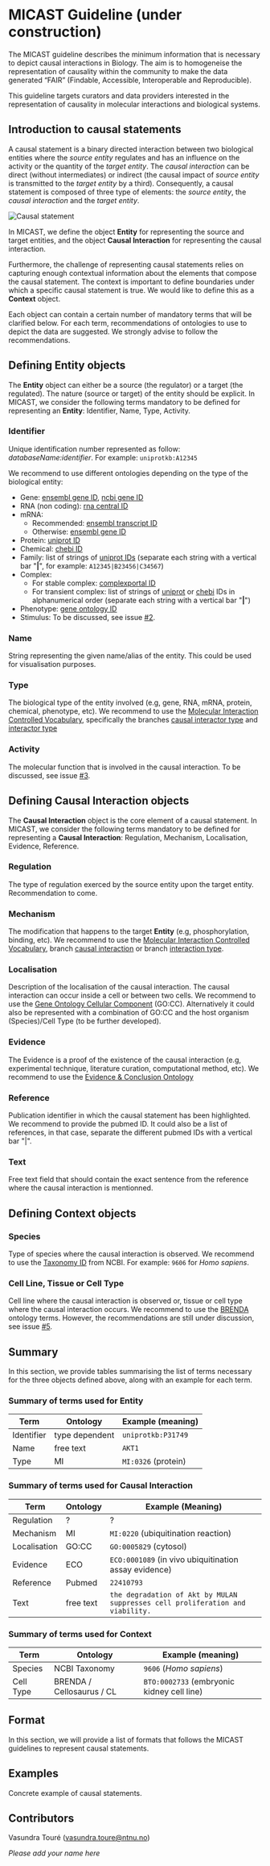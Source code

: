 # MICAST Guideline (under construction)

The MICAST guideline describes the minimum information  that is necessary to depict causal interactions in Biology. The aim is to homogeneise the representation of causality within the community to make the data generated “FAIR” (Findable, Accessible, Interoperable and Reproducible). 

This guideline targets curators and data providers interested in the representation of causality in molecular interactions and biological systems. 


## Introduction to causal statements

A causal statement is a binary directed interaction between two biological entities where the *source entity* regulates and has an influence on the activity or the quantity of the *target entity*. The *causal interaction* can be direct (without intermediates) or indirect (the causal impact of *source entity* is transmitted to the *target entity* by a third).
Consequently, a causal statement is composed of three type of elements: the *source entity*, the *causal interaction* and the *target entity*. 

![Causal statement](https://github.com/vtoure/MICAST/tree/master/images/causalStatement.svg)

In MICAST, we define the object __Entity__ for representing the source and target entities, and the object __Causal Interaction__ for representing the causal interaction. 

Furthermore, the challenge of representing causal statements relies on capturing enough contextual information about the elements that compose the causal statement. The context is important to define boundaries under which a specific causal statement is true. We would like to define this as a __Context__ object.


Each object can contain a certain number of mandatory terms that will be clarified below. For each term, recommendations of ontologies to use to depict the data are suggested. We strongly advise to follow the recommendations.


## Defining __Entity__ objects 
The __Entity__ object can either be a source (the regulator) or a target (the regulated). The nature (source or target) of the entity should be explicit. In MICAST, we consider the following terms mandatory to be defined for representing an __Entity__: Identifier, Name, Type, Activity.

### Identifier
Unique identification number represented as follow: *databaseName:identifier*. For example: `uniprotkb:A12345`

We recommend to use different ontologies depending on the type of the biological entity:
* Gene: [ensembl gene ID](http://www.ensembl.org), [ncbi gene ID](https://www.ncbi.nlm.nih.gov/gene)
* RNA (non coding): [rna central ID](http://rnacentral.org/)
* mRNA: 
  * Recommended: [ensembl transcript ID](http://www.ensembl.org)
  * Otherwise: [ensembl gene ID](http://www.ensembl.org)
* Protein: [uniprot ID](http://www.uniprot.org/)
* Chemical: [chebi ID](https://www.ebi.ac.uk/chebi/)
* Family: list of strings of [uniprot IDs](http://www.uniprot.org/) (separate each string with a vertical bar "__|__", for example: `A12345|B23456|C34567`)
* Complex:
  * For stable complex: [complexportal ID](https://www.ebi.ac.uk/complexportal/home)
  * For transient complex: list of strings of [uniprot](http://www.uniprot.org/) or [chebi](https://www.ebi.ac.uk/chebi/) IDs in alphanumerical order (separate each string with a vertical bar "__|__") 
* Phenotype: [gene ontology ID](http://www.geneontology.org/)
* Stimulus: To be discussed, see issue [#2](https://github.com/vtoure/MICAST/issues/2).

### Name 
String representing the given name/alias of the entity. This could be used for visualisation purposes.

### Type
The biological type of the entity involved (e.g, gene, RNA, mRNA, protein, chemical, phenotype, etc). We recommend to use the [Molecular Interaction Controlled Vocabulary](https://www.ebi.ac.uk/ols/ontologies/mi), specifically the branches [causal interactor type](https://www.ebi.ac.uk/ols/ontologies/mi/terms?iri=http%3A%2F%2Fpurl.obolibrary.org%2Fobo%2FMI_2259) and [interactor type](https://www.ebi.ac.uk/ols/ontologies/mi/terms?iri=http%3A%2F%2Fpurl.obolibrary.org%2Fobo%2FMI_0313)

### Activity
The molecular function that is involved in the causal interaction. To be discussed, see issue [#3](https://github.com/vtoure/MICAST/issues/3).



## Defining __Causal Interaction__ objects
The __Causal Interaction__ object is the core element of a causal statement. In MICAST, we consider the following terms mandatory to be defined for representing a __Causal Interaction__: Regulation, Mechanism, Localisation, Evidence, Reference.

### Regulation 
The type of regulation exerced by the source entity upon the target entity. Recommendation to come.

### Mechanism
The modification that happens to the target __Entity__ (e.g, phosphorylation, binding, etc).  We recommend to use the [Molecular Interaction Controlled Vocabulary](https://www.ebi.ac.uk/ols/ontologies/mi), branch [causal interaction](https://www.ebi.ac.uk/ols/ontologies/mi/terms?iri=http%3A%2F%2Fpurl.obolibrary.org%2Fobo%2FMI_2233) or branch [interaction type](https://www.ebi.ac.uk/ols/ontologies/mi/terms?iri=http%3A%2F%2Fpurl.obolibrary.org%2Fobo%2FMI_0190).

### Localisation 
Description of the localisation of the causal interaction. The causal interaction can occur inside a cell or between two cells. We recommend to use the [Gene Ontology Cellular Component](http://geneontology.org/) (GO:CC). Alternatively it could also be represented with a combination of GO:CC and the host organism (Species)/Cell Type (to be further developed).

### Evidence
The Evidence is a proof of the existence of the causal interaction (e.g, experimental technique, literature curation, computational method, etc). We recommend to use the [Evidence & Conclusion Ontology](http://www.evidenceontology.org/)

### Reference
Publication identifier in which the causal statement has been highlighted. We recommend to provide the pubmed ID. It could also be a list of references, in that case, separate the different pubmed IDs with a vertical bar "|".

### Text
Free text field that should contain the exact sentence from the reference where the causal interaction is mentionned. 



## Defining __Context__ objects

### Species
Type of species where the causal interaction is observed. We recommend to use the [Taxonomy ID](https://www.ncbi.nlm.nih.gov/taxonomy) from NCBI. For example: `9606` for *Homo sapiens*.

### Cell Line, Tissue or Cell Type
Cell line where the causal interaction is observed or, tissue or cell type where the causal interaction occurs. We recommend to use the [BRENDA](https://www.brenda-enzymes.org/ontology.php?ontology_id=3) ontology terms. However, the recommendations are still under discussion, see issue [#5](https://github.com/vtoure/MICAST/issues/5).



## Summary
In this section, we provide tables summarising the list of terms necessary for the three objects defined above, along with an example for each term.

### Summary of terms used for Entity

| Term | Ontology | Example  (meaning)|
|---|---|---|
| Identifier | type dependent | `uniprotkb:P31749` |
| Name | free text | `AKT1` |
| Type | MI | `MI:0326` (protein)|

### Summary of terms used for Causal Interaction
| Term | Ontology | Example (Meaning) |
|---|---|---|
| Regulation | ? | ? |
| Mechanism | MI | `MI:0220` (ubiquitination reaction) |
| Localisation | GO:CC | `GO:0005829` (cytosol) |
| Evidence | ECO | `ECO:0001089` (in vivo ubiquitination assay evidence) |
| Reference | Pubmed | `22410793` |
| Text | free text | `the degradation of Akt by MULAN suppresses cell proliferation and viability.` |

### Summary of terms used for Context
| Term | Ontology | Example (meaning) |
|----|----|----|
| Species | NCBI Taxonomy | `9606` (*Homo sapiens*) |
| Cell Type | BRENDA / Cellosaurus / CL | `BTO:0002733` (embryonic kidney cell line) |


## Format
In this section, we will provide a list of formats that follows the MICAST guidelines to represent causal statements.
 
## Examples
Concrete example of causal statements. 

## Contributors
Vasundra Touré ([vasundra.toure@ntnu.no](mailto:vasundra.toure@ntnu.no))

*Please add your name here*
